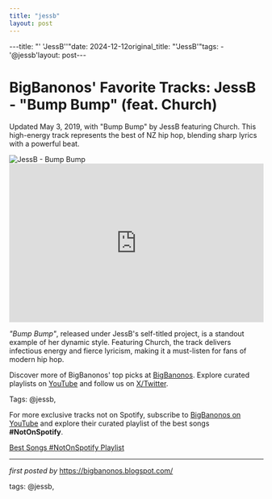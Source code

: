 ```yaml
---
title: "jessb"
layout: post
---
```

---title: "' 'JessB''"date: 2024-12-12original_title: "'JessB'"tags:  - '@jessb'layout: post---<!-- Post Title --><h1 >BigBanonos' Favorite Tracks: JessB - "Bump Bump" (feat. Church)</h1> <!-- Introductory Text --><p >Updated May 3, 2019, with "Bump Bump" by JessB featuring Church. This high-energy track represents the best of NZ hip hop, blending sharp lyrics with a powerful beat.</p> <!-- Featured Image --><div > <img src="https://concord.com/wp-content/uploads/2022/12/jessb.jpg" alt="JessB - Bump Bump" /></div> <!-- YouTube Video Embed --><div > <iframe width="100%" height="315" src="https://www.youtube.com/embed/ft-nT9dizLo" title="JessB - 'Bump Bump'" frameborder="0" allow="accelerometer; autoplay; encrypted-media; gyroscope; picture-in-picture; web-share" referrerpolicy="strict-origin-when-cross-origin" allowfullscreen></iframe></div> <!-- Song Information --><div > <p><em>"Bump Bump"</em>, released under JessB's self-titled project, is a standout example of her dynamic style. Featuring Church, the track delivers infectious energy and fierce lyricism, making it a must-listen for fans of modern hip hop.</p></div> <!-- Footer Links --><div > <p>Discover more of BigBanonos' top picks at <a href="https://bigbanonos.blogspot.com/" target="_blank">BigBanonos</a>. Explore curated playlists on <a href="https://www.youtube.com/@BigBanonos" target="_blank">YouTube</a> and follow us on <a href="https://x.com/bigbanonos" target="_blank">X/Twitter</a>.</p></div> <!-- Tags --><p >Tags: @jessb,</p><!--Subscribe and Playlist Links--><div>    <p>For more exclusive tracks not on Spotify, subscribe to <a href="https://www.youtube.com/@BigBanonos" target="_blank">BigBanonos on YouTube</a> and explore their curated playlist of the best songs <strong>#NotOnSpotify</strong>.</p>    <p><a href="https://www.youtube.com/playlist?list=PLtuNtuTatqI0kFahUCbtbfenC_ET5O_tr" target="_blank">Best Songs #NotOnSpotify Playlist<br /></a></p></div><hr /><p><em>first posted by</em> <a href="https://bigbanonos.blogspot.com/" rel="noopener" target="_new">https://bigbanonos.blogspot.com/</a></p><p>tags: @jessb,</p>